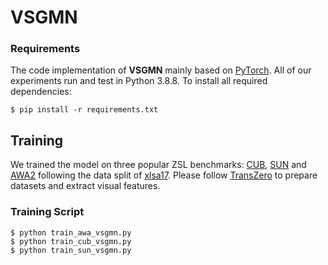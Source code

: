 # VSGMN
### Requirements
The code implementation of **VSGMN** mainly based on [PyTorch](https://pytorch.org/). All of our experiments run and test in Python 3.8.8. To install all required dependencies:
```
$ pip install -r requirements.txt
```

## Training

We trained the model on three popular ZSL benchmarks: [CUB](http://www.vision.caltech.edu/visipedia/CUB-200-2011.html), [SUN](http://cs.brown.edu/~gmpatter/sunattributes.html) and [AWA2](http://cvml.ist.ac.at/AwA2/) following the data split of [xlsa17](http://datasets.d2.mpi-inf.mpg.de/xian/xlsa17.zip). 
Please follow [TransZero](https://github.com/shiming-chen/TransZero) to prepare datasets and extract visual features.

### Training Script

```
$ python train_awa_vsgmn.py
$ python train_cub_vsgmn.py
$ python train_sun_vsgmn.py
